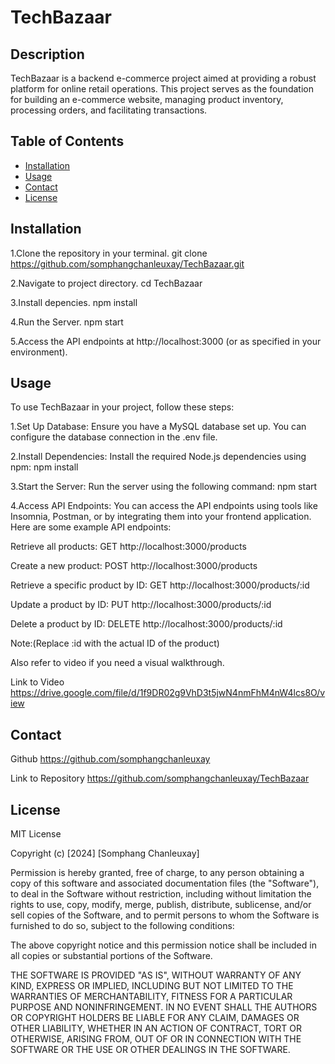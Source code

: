 # TechBazaar

## Description

TechBazaar is a backend e-commerce project aimed at providing a robust platform for online retail operations. 
This project serves as the foundation for building an e-commerce website, managing product inventory, processing orders, and facilitating transactions.

## Table of Contents

- [Installation](#installation)
- [Usage](#usage)
- [Contact](#contact)
- [License](#license)

## Installation

1.Clone the repository in your terminal.
git clone https://github.com/somphangchanleuxay/TechBazaar.git

2.Navigate to project directory.
cd TechBazaar

3.Install depencies.
npm install

4.Run the Server.
npm start

5.Access the API endpoints at http://localhost:3000 (or as specified in your environment).


## Usage
To use TechBazaar in your project, follow these steps:

1.Set Up Database: Ensure you have a MySQL database set up. You can configure the database connection in the .env file.

2.Install Dependencies: Install the required Node.js dependencies using npm:
npm install

3.Start the Server: Run the server using the following command:
npm start

4.Access API Endpoints: You can access the API endpoints using tools like Insomnia, Postman, or by integrating them into your frontend application. Here are some example API endpoints:

Retrieve all products:
GET http://localhost:3000/products

Create a new product:
POST http://localhost:3000/products

Retrieve a specific product by ID:
GET http://localhost:3000/products/:id

Update a product by ID:
PUT http://localhost:3000/products/:id

Delete a product by ID:
DELETE http://localhost:3000/products/:id

Note:(Replace :id with the actual ID of the product)

Also refer to video if you need a visual walkthrough.

Link to Video
https://drive.google.com/file/d/1f9DR02g9VhD3t5jwN4nmFhM4nW4lcs8O/view

## Contact

Github
https://github.com/somphangchanleuxay

Link to Repository
https://github.com/somphangchanleuxay/TechBazaar 

## License

MIT License

Copyright (c) [2024] [Somphang Chanleuxay]

Permission is hereby granted, free of charge, to any person obtaining a copy
of this software and associated documentation files (the "Software"), to deal
in the Software without restriction, including without limitation the rights
to use, copy, modify, merge, publish, distribute, sublicense, and/or sell
copies of the Software, and to permit persons to whom the Software is
furnished to do so, subject to the following conditions:

The above copyright notice and this permission notice shall be included in all
copies or substantial portions of the Software.

THE SOFTWARE IS PROVIDED "AS IS", WITHOUT WARRANTY OF ANY KIND, EXPRESS OR
IMPLIED, INCLUDING BUT NOT LIMITED TO THE WARRANTIES OF MERCHANTABILITY,
FITNESS FOR A PARTICULAR PURPOSE AND NONINFRINGEMENT. IN NO EVENT SHALL THE
AUTHORS OR COPYRIGHT HOLDERS BE LIABLE FOR ANY CLAIM, DAMAGES OR OTHER
LIABILITY, WHETHER IN AN ACTION OF CONTRACT, TORT OR OTHERWISE, ARISING FROM,
OUT OF OR IN CONNECTION WITH THE SOFTWARE OR THE USE OR OTHER DEALINGS IN THE
SOFTWARE.
